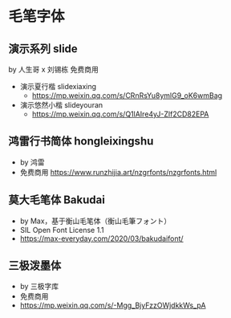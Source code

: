 # 毛笔字体
## 演示系列 slide
by 人生哥 x 刘锡栋
免费商用
* 演示夏行楷 slidexiaxing
  * https://mp.weixin.qq.com/s/CRnRsYu8ymlG9_oK6wmBag
* 演示悠然小楷  slideyouran
  * https://mp.weixin.qq.com/s/Q1lAIre4yJ-Zlf2CD82EPA

## 鸿雷行书简体 hongleixingshu
* by 鸿雷 
* 免费商用 https://www.runzhijia.art/nzgrfonts/nzgrfonts.html

## 莫大毛笔体 Bakudai
* by Max，基于衡山毛笔体（衡山毛筆フォント）
* SIL Open Font License 1.1
* https://max-everyday.com/2020/03/bakudaifont/

## 三极泼墨体
* by 三极字库
* 免费商用
* https://mp.weixin.qq.com/s/-Mgg_BjyFzzOWjdkkWs_pA
